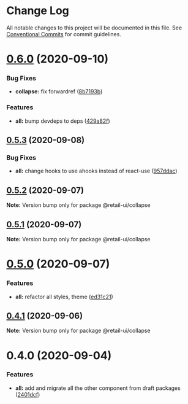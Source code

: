 # Change Log

All notable changes to this project will be documented in this file.
See [Conventional Commits](https://conventionalcommits.org) for commit guidelines.

# [0.6.0](https://github.com/sondh0127/retail-ui/compare/@retail-ui/collapse@0.5.3...@retail-ui/collapse@0.6.0) (2020-09-10)

### Bug Fixes

- **collapse:** fix forwardref ([8b7193b](https://github.com/sondh0127/retail-ui/commit/8b7193b0a804136d70ff9ddee861be72d6cf005e))

### Features

- **all:** bump devdeps to deps ([429a82f](https://github.com/sondh0127/retail-ui/commit/429a82f613c307ff079f78fe15ab9e271620ecdf))

## [0.5.3](https://github.com/sondh0127/retail-ui/compare/@retail-ui/collapse@0.5.2...@retail-ui/collapse@0.5.3) (2020-09-08)

### Bug Fixes

- **all:** change hooks to use ahooks instead of react-use ([957ddac](https://github.com/sondh0127/retail-ui/commit/957ddac510166a771bc0143408a0e4e71e39b973))

## [0.5.2](https://github.com/sondh0127/retail-ui/compare/@retail-ui/collapse@0.5.1...@retail-ui/collapse@0.5.2) (2020-09-07)

**Note:** Version bump only for package @retail-ui/collapse

## [0.5.1](https://github.com/sondh0127/retail-ui/compare/@retail-ui/collapse@0.5.0...@retail-ui/collapse@0.5.1) (2020-09-07)

**Note:** Version bump only for package @retail-ui/collapse

# [0.5.0](https://github.com/sondh0127/retail-ui/compare/@retail-ui/collapse@0.4.1...@retail-ui/collapse@0.5.0) (2020-09-07)

### Features

- **all:** refactor all styles, theme ([ed31c21](https://github.com/sondh0127/retail-ui/commit/ed31c219cd925c3f8340066f504f2527a9e911bf))

## [0.4.1](https://github.com/sondh0127/retail-ui/compare/@retail-ui/collapse@0.4.0...@retail-ui/collapse@0.4.1) (2020-09-06)

**Note:** Version bump only for package @retail-ui/collapse

# 0.4.0 (2020-09-04)

### Features

- **all:** add and migrate all the other component from draft packages ([2401dcf](https://github.com/sondh0127/retail-ui/commit/2401dcffeed92aa322be2944d4cfa9b8002e6e53))
